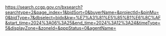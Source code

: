 https://search.ccgp.gov.cn/bxsearch?searchtype=2&page_index=1&bidSort=0&buyerName=&projectId=&pinMu=0&bidType=7&dbselect=bidx&kw=%E7%A3%81%E5%85%B1%E6%8C%AF&start_time=2024%3A06%3A25&end_time=2024%3A12%3A24&timeType=5&displayZone=&zoneId=&pppStatus=0&agentName=

